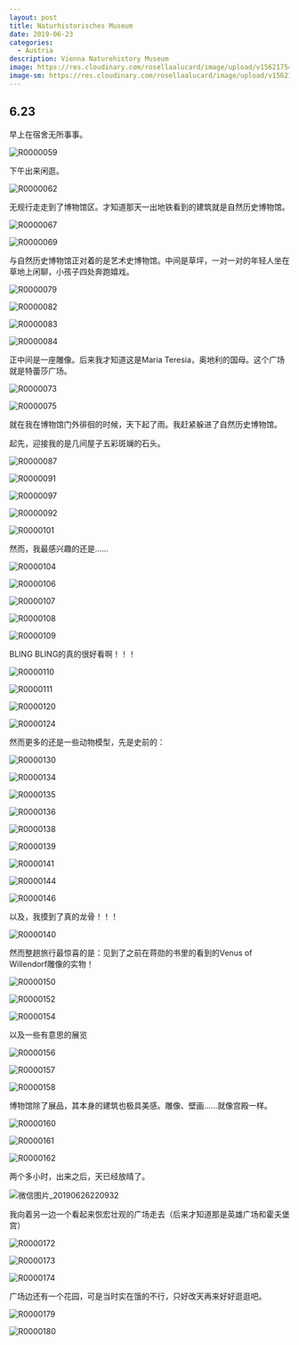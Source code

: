 ```yaml
---
layout: post
title: Naturhistorisches Museum
date: 2019-06-23
categories:
  - Austria
description: Vienna Naturehistory Museum
image: https://res.cloudinary.com/rosellaalucard/image/upload/v1562175423/R0000059_rujcbr.jpg
image-sm: https://res.cloudinary.com/rosellaalucard/image/upload/v1562175425/R0000062_idz4el.jpg
---
```


## 6.23

早上在宿舍无所事事。

![R0000059](https://res.cloudinary.com/rosellaalucard/image/upload/v1562175423/R0000059_rujcbr.jpg)

下午出来闲逛。

![R0000062](https://res.cloudinary.com/rosellaalucard/image/upload/v1562175425/R0000062_idz4el.jpg)

无规行走走到了博物馆区。才知道那天一出地铁看到的建筑就是自然历史博物馆。

![R0000067](https://res.cloudinary.com/rosellaalucard/image/upload/v1562175431/R0000067_om9fk5.jpg)

![R0000069](https://res.cloudinary.com/rosellaalucard/image/upload/v1562175440/R0000069_umchr4.jpg)

与自然历史博物馆正对着的是艺术史博物馆。中间是草坪，一对一对的年轻人坐在草地上闲聊，小孩子四处奔跑嬉戏。

![R0000079](https://res.cloudinary.com/rosellaalucard/image/upload/v1562175442/R0000079_f0x2uv.jpg)

![R0000082](https://res.cloudinary.com/rosellaalucard/image/upload/v1562175440/R0000082_pbddiy.jpg)

![R0000083](https://res.cloudinary.com/rosellaalucard/image/upload/v1562175444/R0000083_gd0xbe.jpg)

![R0000084](https://res.cloudinary.com/rosellaalucard/image/upload/v1562175446/R0000084_zxkowc.jpg)

正中间是一座雕像。后来我才知道这是Maria Teresia，奥地利的国母。这个广场就是特蕾莎广场。

![R0000073](https://res.cloudinary.com/rosellaalucard/image/upload/v1562175435/R0000073_xxeb17.jpg)

![R0000075](https://res.cloudinary.com/rosellaalucard/image/upload/v1562175434/R0000075_rzccxk.jpg)

就在我在博物馆门外徘徊的时候，天下起了雨。我赶紧躲进了自然历史博物馆。

起先，迎接我的是几间屋子五彩斑斓的石头。

![R0000087](https://res.cloudinary.com/rosellaalucard/image/upload/v1562175447/R0000087_cnwhgr.jpg)

![R0000091](https://res.cloudinary.com/rosellaalucard/image/upload/v1562175452/R0000091_vvu0m9.jpg)

![R0000097](https://res.cloudinary.com/rosellaalucard/image/upload/v1562175463/R0000097_vvmb3a.jpg)

![R0000092](https://res.cloudinary.com/rosellaalucard/image/upload/v1562175452/R0000092_paycsy.jpg)

![R0000101](https://res.cloudinary.com/rosellaalucard/image/upload/v1562175461/R0000101_zw4gun.jpg)

然而，我最感兴趣的还是……

![R0000104](https://res.cloudinary.com/rosellaalucard/image/upload/v1562175466/R0000104_x4guqs.jpg)

![R0000106](https://res.cloudinary.com/rosellaalucard/image/upload/v1562175484/R0000106_bckxt0.jpg)

![R0000107](https://res.cloudinary.com/rosellaalucard/image/upload/v1562175475/R0000107_iturmg.jpg)

![R0000108](https://res.cloudinary.com/rosellaalucard/image/upload/v1562175476/R0000108_xbb1le.jpg)

![R0000109](https://res.cloudinary.com/rosellaalucard/image/upload/v1562175480/R0000109_gtcc2m.jpg)

BLING BLING的真的很好看啊！！！

![R0000110](https://res.cloudinary.com/rosellaalucard/image/upload/v1562175482/R0000110_gxbwmv.jpg)

![R0000111](https://res.cloudinary.com/rosellaalucard/image/upload/v1562175486/R0000111_shemrg.jpg)

![R0000120](https://res.cloudinary.com/rosellaalucard/image/upload/v1562175489/R0000120_wpg9jj.jpg)

![R0000124](https://res.cloudinary.com/rosellaalucard/image/upload/v1562175491/R0000124_wwsynp.jpg)

然而更多的还是一些动物模型，先是史前的：

![R0000130](https://res.cloudinary.com/rosellaalucard/image/upload/v1562175494/R0000130_j2ibqd.jpg)

![R0000134](https://res.cloudinary.com/rosellaalucard/image/upload/v1562175495/R0000134_t9podx.jpg)

![R0000135](https://res.cloudinary.com/rosellaalucard/image/upload/v1562175499/R0000135_h6quat.jpg)

![R0000136](https://res.cloudinary.com/rosellaalucard/image/upload/v1562175516/R0000136_cm39dj.jpg)

![R0000138](https://res.cloudinary.com/rosellaalucard/image/upload/v1562175502/R0000138_gqpwwg.jpg)

![R0000139](https://res.cloudinary.com/rosellaalucard/image/upload/v1562175507/R0000139_pev1nk.jpg)

![R0000141](https://res.cloudinary.com/rosellaalucard/image/upload/v1562175513/R0000141_n0hdqi.jpg)

![R0000144](https://res.cloudinary.com/rosellaalucard/image/upload/v1562175515/R0000144_y82mp1.jpg)

![R0000146](https://res.cloudinary.com/rosellaalucard/image/upload/v1562175530/R0000146_hros1z.jpg)

以及，我摸到了真的龙骨！！！

![R0000140](https://res.cloudinary.com/rosellaalucard/image/upload/v1562175509/R0000140_ksrvh1.jpg)

然而整趟旅行最惊喜的是：见到了之前在蒋勋的书里的看到的Venus of Willendorf雕像的实物！

![R0000150](https://res.cloudinary.com/rosellaalucard/image/upload/v1562175524/R0000150_zbzct5.jpg)

![R0000152](https://res.cloudinary.com/rosellaalucard/image/upload/v1562175530/R0000152_mk00ys.jpg)

![R0000154](https://res.cloudinary.com/rosellaalucard/image/upload/v1562175544/R0000154_l15wze.jpg)

以及一些有意思的展览

![R0000156](https://res.cloudinary.com/rosellaalucard/image/upload/v1562175534/R0000156_swicpy.jpg)

![R0000157](https://res.cloudinary.com/rosellaalucard/image/upload/v1562175546/R0000157_ossz0u.jpg)

![R0000158](https://res.cloudinary.com/rosellaalucard/image/upload/v1562175542/R0000158_fucnbp.jpg)

博物馆除了展品，其本身的建筑也极具美感。雕像、壁画……就像宫殿一样。

![R0000160](https://res.cloudinary.com/rosellaalucard/image/upload/v1562175544/R0000160_kfxknm.jpg)

![R0000161](https://res.cloudinary.com/rosellaalucard/image/upload/v1562175547/R0000161_luwm4a.jpg)

![R0000162](https://res.cloudinary.com/rosellaalucard/image/upload/v1562175549/R0000162_rlcmls.jpg)

两个多小时，出来之后，天已经放晴了。

![微信图片_20190626220932](https://res.cloudinary.com/rosellaalucard/image/upload/v1562175344/%E5%BE%AE%E4%BF%A1%E5%9B%BE%E7%89%87_20190626220932_qlf7rn.jpg)

我向着另一边一个看起来恢宏壮观的广场走去（后来才知道那是英雄广场和霍夫堡宫）

![R0000172](https://res.cloudinary.com/rosellaalucard/image/upload/v1562178113/R0000172_t2r05i.jpg)

![R0000173](https://res.cloudinary.com/rosellaalucard/image/upload/v1562178149/R0000173_amefic.jpg)

![R0000174](C:\Users\zhuqi\OneDrive\桌面\miscellany\Austria\R0000174.JPG)

广场边还有一个花园，可是当时实在饿的不行，只好改天再来好好逛逛吧。

![R0000179](C:\Users\zhuqi\OneDrive\桌面\miscellany\Austria\R0000179.JPG)

![R0000180](C:\Users\zhuqi\OneDrive\桌面\miscellany\Austria\R0000180.JPG)